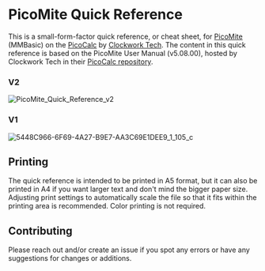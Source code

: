 # PicoMite Quick Reference
This is a small-form-factor quick reference, or cheat sheet, for [PicoMite](https://geoffg.net/picomite.html) (MMBasic) on the [PicoCalc](https://www.clockworkpi.com/picocalc) by [Clockwork Tech](https://www.clockworkpi.com/). The content in this quick reference is based on the PicoMite User Manual (v5.08.00), hosted by Clockwork Tech in their [PicoCalc repository](https://github.com/clockworkpi/PicoCalc/tree/master).
### V2
![PicoMite_Quick_Reference_v2](https://github.com/user-attachments/assets/f427238b-0d52-4888-a49c-e25cfc3c748f)
### V1
![5448C966-6F69-4A27-B9E7-AA3C69E1DEE9_1_105_c](https://github.com/user-attachments/assets/7db1d881-261f-4d1e-ba44-5d30f321527b)
## Printing
The quick reference is intended to be printed in A5 format, but it can also be printed in A4 if you want larger text and don't mind the bigger paper size. Adjusting print settings to automatically scale the file so that it fits within the printing area is recommended. Color printing is not required.
## Contributing
Please reach out and/or create an issue if you spot any errors or have any suggestions for changes or additions.
